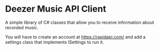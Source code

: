 # Deezer Music API Client

A simple library of C# classes that allow you to receive information about recorded music.

You will have to create an account at https://rapidapi.com/ and add a settings class that implements ISettings to run it.
